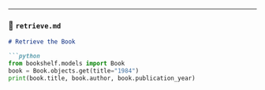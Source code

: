 
---

### 📄 `retrieve.md`

```markdown
# Retrieve the Book

```python
from bookshelf.models import Book
book = Book.objects.get(title="1984")
print(book.title, book.author, book.publication_year)
